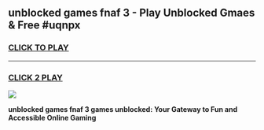 
## unblocked games fnaf 3 - Play Unblocked Gmaes & Free #uqnpx
<h3>
<a href="https://news.freeplayer.one?title=unblocked_games_fnaf_3&ref=24F">CLICK TO PLAY</a></h3>
<hr>

<h3>
<a href="https://news.freeplayer.one?title=unblocked_games_fnaf_3&ref=24F">CLICK 2 PLAY</a>
  
</h3>

<a href="https://news.freeplayer.one?title=unblocked_games_fnaf_3&ref=24F/"><img src="https://clearcache.store/games.png"></a>


**unblocked games fnaf 3 games unblocked: Your Gateway to Fun and Accessible Online Gaming**
